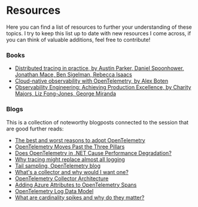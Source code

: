 ﻿# Resources

Here you can find a list of resources to further your understanding of these topics. I try to keep this list up to date with new resources I come across, if you can think of valuable additions, feel free to contribute!


### Books


- [Distributed tracing in practice, by Austin Parker, Daniel Spoonhower, Jonathan Mace, Ben Sigelman, Rebecca Isaacs](https://www.amazon.com/Distributed-Tracing-Practice-Instrumenting-Microservices/dp/1492056634)
- [Cloud-native observability with OpenTelemetry, by Alex Boten](https://www.amazon.com/dp/1801077703)
- [Observability Engineering: Achieving Production Excellence, by Charity Majors, Liz Fong-Jones, George Miranda](https://www.amazon.com/dp/1492076449)

### Blogs

This is a collection of noteworthy blogposts connected to the session that are good further reads:

- [The best and worst reasons to adopt OpenTelemetry](https://devops.com/the-best-and-worst-reasons-to-adopt-opentelemetry/)
- [OpenTelemetry Moves Past the Three Pillars](https://dzone.com/articles/opentelemetry-moves-past-the-three-pillars)
- [Does OpenTelemetry in .NET Cause Performance Degradation?](https://martinjt.me/2023/04/02/does-opentelemetry-in-net-cause-performance-degradation/)
- [Why tracing might replace almost all logging](https://medium.com/lightstephq/why-tracing-might-replace-almost-all-logging-790c7d7c5c2c)
- [Tail sampling, OpenTelemetry blog](https://opentelemetry.io/blog/2022/tail-sampling/)
- [What's a collector and why would I want one?](https://deploy.equinix.com/blog/opentelemetry-whats-a-collector-and-why-would-i-want-one)
- [OpenTelemetry Collector Architecture](https://github.com/open-telemetry/opentelemetry-collector/blob/main/docs/design.md)
- [Adding Azure Attributes to OpenTelemetry Spans](https://martinjt.me/2022/10/07/adding-azure-attributes-to-opentelemetry-spans/)
- [OpenTelemetry Log Data Model](https://opentelemetry.io/docs/reference/specification/logs/data-model/)
- [What are cardinality spikes and why do they matter?](https://grafana.com/blog/2022/02/15/what-are-cardinality-spikes-and-why-do-they-matter/)
